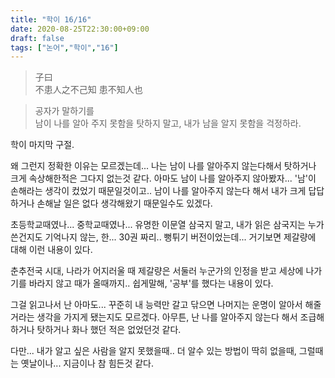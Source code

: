 ```yaml
---
title: "학이 16/16"
date: 2020-08-25T22:30:00+09:00
draft: false
tags: ["논어","학이","16"]
---
```


> 子曰 </br>
> 不患人之不己知 患不知人也

> 공자가 말하기를 </br>
> 남이 나를 알아 주지 못함을 탓하지 말고, 
> 내가 남을 알지 못함을 걱정하라.

학이 마지막 구절.

왜 그런지 정확한 이유는 모르겠는데...
나는 남이 나를 알아주지 않는다해서 탓하거나 크게 속상해한적은 그다지 없는것 같다.
아마도 남이 나를 알아주지 않아봤자...
'남'이 손해라는 생각이 컸었기 때문일것이고..
남이 나를 알아주지 않는다 해서
내가 크게 답답하거나 손해날 일은 없다 생각해왔기 때문일수도 있겠다.

초등학교때였나... 중학교때였나... 유명한 이문열 삼국지 말고,
내가 읽은 삼국지는 누가 쓴건지도 기억나지 않는,
한... 30권 짜리.. 뻥튀기 버전이었는데...
거기보면 제갈량에 대해 이런 내용이 있다.

춘추전국 시대, 나라가 어지러울 때 제갈량은
서둘러 누군가의 인정을 받고 세상에 나가기를 바라지 않고
때가 올때까지.. 쉽게말해, '공부'를 했다는 내용이 있다.

그걸 읽고나서 난 아마도... 꾸준히 내 능력만 갈고 닦으면
나머지는 운명이 알아서 해줄거라는 생각을 가지게 됐는지도 모르겠다.
아무튼, 난 나를 알아주지 않는다 해서 조급해하거나 탓하거나
화나 했던 적은 없었던것 같다.

다만... 내가 알고 싶은 사람을 알지 못했을때..
더 알수 있는 방법이 딱히 없을때,
그럴때는 옛날이나... 지금이나 참 힘든것 같다.
